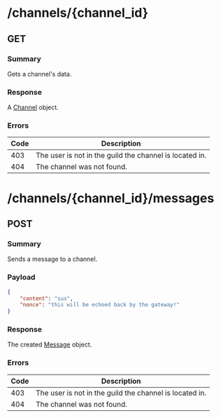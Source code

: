 # /channels/\{channel_id\}

## GET

### Summary

Gets a channel's data.

### Response

A [Channel](../objects/channel.md) object.

### Errors

| Code | Description |
| ---- | ----------- |
| 403  | The user is not in the guild the channel is located in. |
| 404  | The channel was not found. |

# /channels/\{channel_id\}/messages

## POST

### Summary

Sends a message to a channel.

### Payload

```json
{
    "content": "sus",
    "nonce": "this will be echoed back by the gateway!"
}
```

### Response

The created [Message](../objects/message.md) object.

### Errors

| Code | Description |
| ---- | ----------- |
| 403  | The user is not in the guild the channel is located in. |
| 404  | The channel was not found. |
